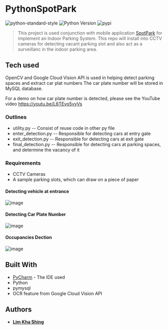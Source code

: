 # PythonSpotPark
![python-standard-style](https://img.shields.io/appveyor/ci/gruntjs/grunt.svg)
![Python Version](https://img.shields.io/pypi/pyversions/Django.svg)
![pypi](https://img.shields.io/pypi/v/nine.svg)
> This project is used conjunction with mobile application [SpotPark](https://github.com/kslim888/SpotPark) for implement an Indoor Parking System. This repo will install into CCTV cameras for detecting vacant parking slot and also act as a surveillanc in the indoor parking area.

## Tech used
OpenCV and Google Cloud Vision API is used in helping detect parking spaces and extract car plat numbers
The car plate number will be stored in MySQL database.

For a demo on how car plate number is detected, please see the YouTube video 
https://youtu.be/L6TEvo5vyVs


### Outlines
* utility.py -- Consist of reuse code in other py file
* enter_detection.py -- Responsible for detecting cars at entry gate
* exit_detection.py -- Responsible for detecting cars at exit gate
* final_detection.py -- Responsible for detecting cars at parking spaces, and determine the vacancy of it

### Requirements
* CCTV Cameras 
* A sample parking slots, which can draw on a piece of paper

#### Detecting vehicle at entrance
![image](https://user-images.githubusercontent.com/30791939/54375819-ba020000-46bc-11e9-8af1-410d0aea03f4.png)

#### Detecting Car Plate Number
![image](https://user-images.githubusercontent.com/30791939/54376110-4a404500-46bd-11e9-8f6a-d1ecf4843ad7.png)

#### Occupancies Dection
![image](https://user-images.githubusercontent.com/30791939/54376034-1d8c2d80-46bd-11e9-96bf-126dfa24d5fa.png)

## Built With
* [PyCharm](https://www.jetbrains.com/pycharm/) - The IDE used
* Python
* pymysql
* OCR feature from Google Cloud Vision API 

## Authors
* [**Lim Kha Shing**](https://www.linkedin.com/in/lim-kha-shing-836a24120/)
